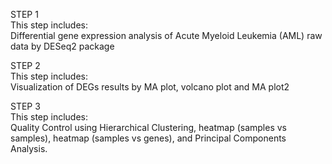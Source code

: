 STEP 1  
This step includes:  
Differential gene expression analysis of Acute Myeloid Leukemia (AML) raw data by DESeq2 package

STEP 2  
This step includes:  
Visualization of DEGs results by MA plot, volcano plot and MA plot2

STEP 3   
This step includes:   
Quality Control using Hierarchical Clustering, heatmap (samples vs samples), heatmap (samples vs genes), and Principal Components Analysis.
